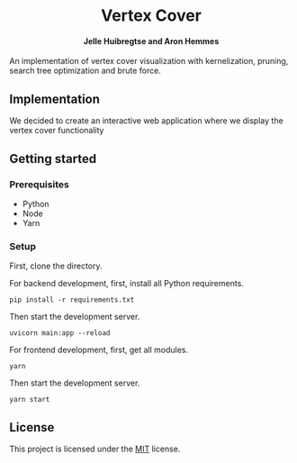 <p align="center">
  <h1 align="center">Vertex Cover</h1>
  <h4 align="center">
  <strong>Jelle Huibregtse and Aron Hemmes</strong>
  </h4>
</p>

An implementation of vertex cover visualization with kernelization, pruning, search tree optimization and brute force.

## Implementation

We decided to create an interactive web application where we display the vertex cover functionality

## Getting started

### Prerequisites

- Python
- Node
- Yarn

### Setup

First, clone the directory.

For backend development, first, install all Python requirements.

```commandline
pip install -r requirements.txt
```

Then start the development server.

```commandline
uvicorn main:app --reload
```

For frontend development, first, get all modules.

```commandline
yarn
```

Then start the development server.

```commandline
yarn start
```

## License

This project is licensed under the [MIT](https://opensource.org/licenses/MIT) license.
